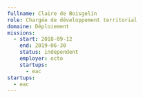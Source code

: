 ```yaml
---
fullname: Claire de Boisgelin
role: Chargée de développement territorial
domaine: Déploiement
missions:
  - start: 2018-09-12
    end: 2019-06-30
    status: independent
    employer: octo
    startups:
      - eac
startups:
  - eac
---
```


